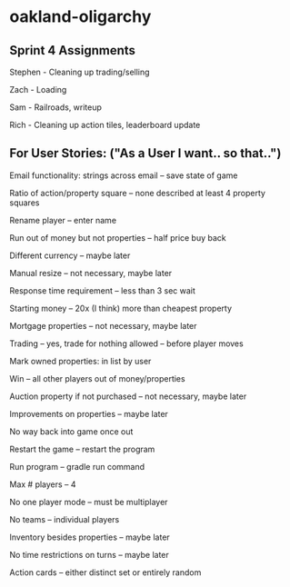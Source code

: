 # oakland-oligarchy


## Sprint 4 Assignments
Stephen - Cleaning up trading/selling

Zach - Loading

Sam - Railroads, writeup

Rich - Cleaning up action tiles, leaderboard update


## For User Stories: ("As a User I want.. so that..") 

Email functionality: strings across email – save state of game 

Ratio of action/property square – none described at least 4 property squares

Rename player – enter name 

Run out of money but not properties – half price buy back 

Different currency – maybe later 

Manual resize – not necessary, maybe later 

Response time requirement – less than 3 sec wait 

Starting money – 20x (I think) more than cheapest property

Mortgage properties – not necessary, maybe later

Trading – yes, trade for nothing allowed – before player moves

Mark owned properties: in list by user 

Win – all other players out of money/properties

Auction property if not purchased – not necessary, maybe later

Improvements on properties – maybe later

No way back into game once out

Restart the game – restart the program 

Run program – gradle run command

Max # players – 4

No one player mode – must be multiplayer 

No teams – individual players

Inventory besides properties – maybe later

No time restrictions on turns – maybe later

Action cards – either distinct set or entirely random 

